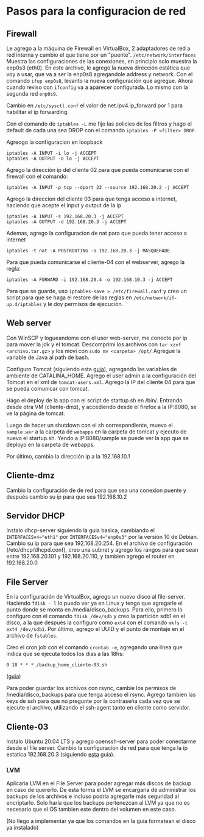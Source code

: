 # Pasos para la configuracion de red

## Firewall

Le agrego a la máquina de Firewall en VirtualBox, 2 adaptadores de red a red interna y cambio el que tiene por un "puente".
`/etc/network/interfaces` Muestra las configuraciones de las conexiones,  en principio solo muestra la enp0s3 (eth0).
En este archivo, le agrego la nueva dirección estática que voy a usar, que va a ser la enp0s8 agregandole address y network.
Con el comando `ifup enp0s8`, levanto la nueva configuración que agregue.
Ahora cuando reviso con `ifconfig` va a aparecer configurada.
Lo mismo con la segunda red `enp0s9`.

Cambio en `/etc/sysctl.conf` el valor de net.ipv4.ip_forward por 1 para habilitar el ip forwarding.

Con el comando de `iptables -L` me fijo las policies de los filtros y hago el default de cada una sea DROP con el comando `iptables -P <filter> DROP`.

Agreogo la configuracion en loopback

```
iptables -A INPUT -i lo -j ACCEPT
iptables -A OUTPUT -o lo -j ACCEPT
```

Agrego la dirección ip del cliente 02 para que pueda comunicarse con el firewall con el comando:

`iptables -A INPUT -p tcp --dport 22 --source 192.168.20.2 -j ACCEPT`

Agrego la direccion del cliente 03 para que tenga acceso a internet, haciendo que acepte el input y output de la ip

```
iptables -A INPUT -s 192.168.20.3 -j ACCEPT
iptables -A OUTPUT -d 192.168.20.3 -j ACCEPT
```

Ademas, agrego la configuracion de nat para que pueda tener acceso a internet

```
iptables -t nat -A POSTROUTING -o 192.168.20.3 -j MASQUERADE
```

Para que pueda comunicarse el cliente-04 con el webserver, agrego la regla:

```
iptables -A FORWARD -i 192.168.20.4 -o 192.168.10.3 -j ACCEPT
```

Para que se guarde, uso `iptables-save > /etc/firewall.conf` y creo un script para que se haga el restore de las reglas en `/etc/network/if-up.d/iptables` y le doy permisos de ejecución.


## Web server

Con WinSCP y logueandome con el user web-server, me conecte por ip para mover la jdk y el tomcat.
Descomprimi los archivos con `tar xzvf <archivo.tar.gz>` y los moví con `sudo mv <carpeta> /opt/`
Agregue la variable de Java al path de bash.

Configuro Tomcat (siguiendo esta [guia](https://kifarunix.com/install-apache-tomcat-9-on-debian-10-debian-9/)), agregando las variables de ambiente de CATALINA_HOME.
Agrego el user admin a la configuración del Tomcat en el xml de `tomcat-users.xml`.
Agrego la IP del cliente 04 para que se pueda comunicar con tomcat.

Hago el deploy de la app con el script de startup.sh en /bin/. Entrando desde otra VM (cliente-dmz), y accediendo desde el firefox a la IP:8080, se ve la página de tomcat.

Luego de hacer un shutdown con el sh correspondiente, muevo el `sample.war` a la carpeta de `webapps` en la carpeta de tomcat y ejecuto de nuevo el startup.sh.
Yendo a IP:8080/sample se puede ver la app que se deployo en la carpeta de webapps.

Por último, cambio la dirección ip a la 192.168.10.1


## Cliente-dmz

Cambio la configuración de de red para que sea una conexion puente y después cambio su ip para que sea 192.168.10.2


## Servidor DHCP

Instalo dhcp-server siguiendo la guia basica, cambiando el `INTERFACESv4="eth1"` por `INTERFACESv4="enp0s3"` por la versión 10 de Debian. Cambio su ip para que sea 192.168.20.254.
En el archivo de configuración (/etc/dhcp/dhcpd.conf), creo una subnet y agrego los rangos para que sean entre 192.168.20.101 y 192.168.20.110, y tambien agrego el router en 192.168.20.0


## File Server

En la configuración de VirtualBox, agrego un nuevo disco al file-server. Haciendo `fdisk - l` lo puedo ver ya en Linux y tengo que agregarle el punto donde se monta en /media/disco_backups. Para ello, primero lo configuro con el comando `fdisk /dev/sdb` y creo la partición sdb1 en el disco, a la que después la configuro como `ext4` con el comando `mkfs -t ext4 /dev/sdb1`. Por último, agrego el UUID y el punto de montaje en el archivo de `fstables`.

Creo el cron job con el comando `crontab -e`, agregando una linea que indica que se ejecuta todos los dias a las 18hs:

`0 18 * * * /backup_home_cliente-03.sh`

([guia](https://vitux.com/how-to-setup-a-cron-job-in-debian-10/))

Para poder guardar los archivos con rsync, cambie los permisos de /media/disco_backups para que tenga acceso el rsync.
Agrego tambien las keys de ssh para que no pregunte por la contraseña cada vez que se ejecute el archivo, utilizando el ssh-agent tanto en cliente como servidor.

## Cliente-03

Instalo Ubuntu 20.04 LTS y agrego openssh-server para poder conectarme desde el file server. Cambio la configuracion de red para que tenga la ip estatica 192.168.20.3 (siguiendo [esta](https://linuxize.com/post/how-to-configure-static-ip-address-on-ubuntu-20-04/) guia).

### LVM

Aplicaria LVM en el FIle Server para poder agregar más discos de backup en caso de quererlo. De esta forma el LVM se encargaria de administrar los backups de los archivos e incluso podria agregarle más seguridad al encriptarlo. Solo haría que los backups pertenezcan al LVM ya que no es necesario que el OS tambien este dentro del volumen en este caso.

(No llego a implementar ya que los comandos en la guia formatean el disco ya instalado)
